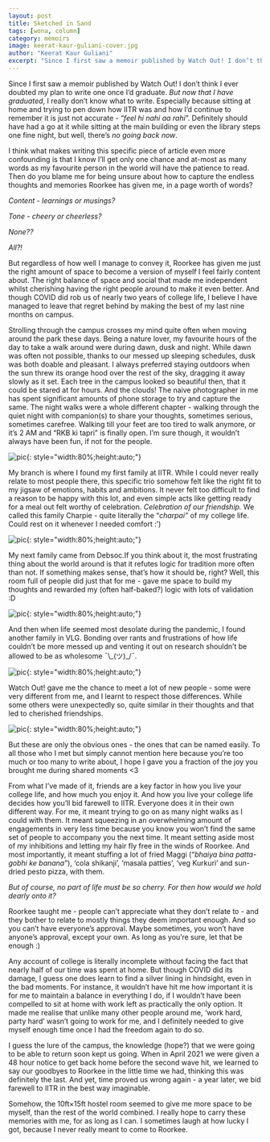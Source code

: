 ```yaml
---
layout: post
title: Sketched in Sand
tags: [wona, column]
category: memoirs
image: keerat-kaur-guliani-cover.jpg
author: "Keerat Kaur Guliani"
excerpt: "Since I first saw a memoir published by Watch Out! I don’t think I ever doubted my plan to write one once I’d graduate. But now that I have graduated, I really don’t know what to write."
---
```


Since I first saw a memoir published by Watch Out! I don’t think I ever doubted my plan to write one once I’d graduate. _But now that I have graduated_, I really don’t know what to write. Especially because sitting at home and trying to pen down how IITR was and how I’d continue to remember it is just not accurate - “_feel hi nahi aa rahi_”. Definitely should have had a go at it while sitting at the main building or even the library steps one fine night, but well, there’s _no going back now_.

I think what makes writing this specific piece of article even more confounding is that I know I’ll get only one chance and at-most as many words as my favourite person in the world will have the patience to read. Then do you blame me for being unsure about how to capture the endless thoughts and memories Roorkee has given me, in a page worth of words?

_Content - learnings or musings?_

_Tone - cheery or cheerless?_

_None??_

_All?!_

But regardless of how well I manage to convey it, Roorkee has given me just the right amount of space to become a version of myself I feel fairly content about. The right balance of space and social that made me independent whilst cherishing having the right people around to make it even better. And though COVID did rob us of nearly two years of college life, I believe I have managed to leave that regret behind by making the best of my last nine months on campus.

Strolling through the campus crosses my mind quite often when moving around the park these days. Being a nature lover, my favourite hours of the day to take a walk around were during dawn, dusk and night. While dawn was often not possible, thanks to our messed up sleeping schedules, dusk was both doable and pleasant. I always preferred staying outdoors when the sun threw its orange hood over the rest of the sky, dragging it away slowly as it set. Each tree in the campus looked so beautiful then, that it could be stared at for hours. And the clouds! The naive photographer in me has spent significant amounts of phone storage to try and capture the same. The night walks were a whole different chapter - walking through the quiet night with companion(s) to share your thoughts, sometimes serious, sometimes carefree. Walking till your feet are too tired to walk anymore, or it’s 2 AM and “RKB ki tapri” is finally open. I’m sure though, it wouldn’t always have been fun, if not for the people.

![pic](/images/posts/keerat-kaur-guliani-01.jpg){: style="width:80%;height:auto;"}

My branch is where I found my first family at IITR. While I could never really relate to most people there, this specific trio somehow felt like the right fit to my jigsaw of emotions, habits and ambitions. It never felt too difficult to find a reason to be happy with this lot, and even simple acts like getting ready for a meal out felt worthy of celebration. _Celebration of our friendship._ We called this family Charpie - quite literally the “_charpai”_ of my college life. Could rest on it whenever I needed comfort :’)

![pic](/images/posts/keerat-kaur-guliani-02.jpg){: style="width:80%;height:auto;"}

My next family came from Debsoc.If you think about it, the most frustrating thing about the world around is that it refutes logic for tradition more often than not. If something makes sense, that’s how it should be, right? Well, this room full of people did just that for me - gave me space to build my thoughts and rewarded my (often half-baked?) logic with lots of validation :D

![pic](/images/posts/keerat-kaur-guliani-03.jpg){: style="width:80%;height:auto;"}

And then when life seemed most desolate during the pandemic, I found another family in VLG. Bonding over rants and frustrations of how life couldn’t be more messed up and venting it out on research shouldn’t be allowed to be as wholesome ¯\\\_(ツ)\_/¯.

![pic](/images/posts/keerat-kaur-guliani-04.jpg){: style="width:80%;height:auto;"}

Watch Out! gave me the chance to meet a lot of new people - some were very different from me, and I learnt to respect those differences. While some others were unexpectedly so, quite similar in their thoughts and that led to cherished friendships.

![pic](/images/posts/keerat-kaur-guliani-05.jpg){: style="width:80%;height:auto;"}

But these are only the obvious ones - the ones that can be named easily. To all those who I met but simply cannot mention here because you’re too much or too many to write about, I hope I gave you a fraction of the joy you brought me during shared moments &lt;3

From what I’ve made of it, friends are a key factor in how you live your college life, and how much you enjoy it. And how you live your college life decides how you’ll bid farewell to IITR. Everyone does it in their own different way. For me, it meant trying to go on as many night walks as I could with them. It meant squeezing in an overwhelming amount of engagements in very less time because you know you won’t find the same set of people to accompany you the next time. It meant setting aside most of my inhibitions and letting my hair fly free in the winds of Roorkee. And most importantly, it meant stuffing a lot of fried Maggi (“_bhaiya bina patta-gobhi ke banana_”), ‘cola shikanji’, ‘masala patties’, ‘veg Kurkuri’ and sun-dried pesto pizza, with them.

_But of course, no part of life must be so cherry. For then how would we hold dearly onto it?_

Roorkee taught me - people can’t appreciate what they don’t relate to - and they bother to relate to mostly things they deem important enough. And so you can’t have everyone’s approval. Maybe sometimes, you won’t have anyone’s approval, except your own. As long as you’re sure, let that be enough :)

Any account of college is literally incomplete without facing the fact that nearly half of our time was spent at home. But though COVID did its damage, I guess one does learn to find a silver lining in hindsight, even in the bad moments. For instance, it wouldn’t have hit me how important it is for me to maintain a balance in everything I do, if I wouldn’t have been compelled to sit at home with work left as practically the only option. It made me realise that unlike many other people around me, ‘work hard, party hard’ wasn’t going to work for me, and I definitely needed to give myself enough time once I had the freedom again to do so.

I guess the lure of the campus, the knowledge (hope?) that we were going to be able to return soon kept us going. When in April 2021 we were given a 48 hour notice to get back home before the second wave hit, we learned to say our goodbyes to Roorkee in the little time we had, thinking this was definitely the last. And yet, time proved us wrong again - a year later, we bid farewell to IITR in the best way imaginable.

Somehow, the 10ft×15ft hostel room seemed to give me more space to be myself, than the rest of the world combined. I really hope to carry these memories with me, for as long as I can. I sometimes laugh at how lucky I got, because I never really meant to come to Roorkee.
